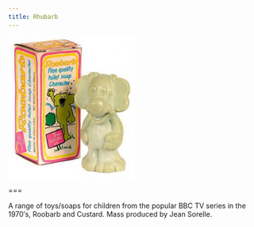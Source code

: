 ```yaml
---
title: Rhubarb
---
```


![Rhubarb](rhubarb.jpg)

===

A range of toys/soaps for children from the popular BBC TV series in the 1970′s, Roobarb and Custard.  Mass produced by Jean Sorelle.
